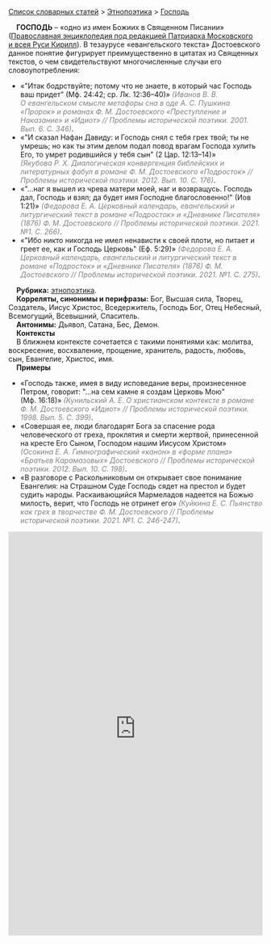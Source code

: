 <style>
st { color: Gray;
  font-style: italic;}
</style>

[Список словарных статей](https://thesaurus-dostoevsky.github.io/Thesaurus/) > [Этнопоэтика](ethnopoe.md) > [Господь](господь.md) 

&nbsp;&nbsp;&nbsp;&nbsp;**ГОСПОДЬ** – «одно из имен Божиих в Священном Писании» ([Православная энциклопедия под редакцией Патриарха Московского и всея Руси Кирилл](https://www.pravenc.ru/)). В тезаурусе «евангельского текста» Достоевского данное понятие фигурирует преимущественно в цитатах из Священных текстов, о чем свидетельствуют  многочисленные случаи его словоупотребления:
* «"Итак бодрствуйте; потому что не знаете, в который час Господь ваш придет" (Мф. 24:42; ср. Лк. 12:36–40)» <st>(Иванов В. В. О евангельском смысле метафоры сна в оде А. С. Пушкина «Пророк» и романах Ф. М. Достоевского «Преступление и Наказание» и «Идиот» // Проблемы исторической поэтики. 2001. Вып. 6. С. 346)</st>.
* «"И сказал Нафан Давиду: и Господь снял с тебя грех твой; ты не умрешь; но как ты этим делом подал повод врагам Господа хулить Его, то умрет родившийся у тебя сын" (2 Цар. 12:13–14)» <st>(Якубова Р. Х. Диалогическая конвергенция библейских и литературных фабул в романе Ф. М. Достоевского «Подросток» // Проблемы исторической поэтики. 2012. Вып. 10. С. 176)</st>.
* «"…наг я вышел из чрева матери моей, наг и возвращусь. Господь дал, Господь и взял; да будет имя Господне благословенно!" (Иов 1:21)» <st>(Федорова Е. А. Церковный календарь, евангельский и литургический текст в романе «Подросток» и «Дневнике Писателя» (1876) Ф. М. Достоевского // Проблемы исторической поэтики. 2021. №1. С. 266)</st>.
* «"Ибо никто никогда не имел ненависти к своей плоти, но питает и греет ее, как и Господь Церковь" (Еф. 5:29)» <st>(Федорова Е. А. Церковный календарь, евангельский и литургический текст в романе «Подросток» и «Дневнике Писателя» (1876) Ф. М. Достоевского // Проблемы исторической поэтики. 2021. №1. С. 275)</st>.  

&nbsp;&nbsp;&nbsp;&nbsp;**Рубрика:** [этнопоэтика](ethnopoe.md).  
&nbsp;&nbsp;&nbsp;&nbsp;**Корреляты, синонимы и перифразы:** Бог, Высшая сила, Творец, Создатель, Иисус Христос, Вседержитель, Господь Бог, Отец Небесный, Всемогущий, Всевышний, Спаситель.  
&nbsp;&nbsp;&nbsp;&nbsp;**Антонимы:** Дьявол, Сатана, Бес, Демон.  
&nbsp;&nbsp;&nbsp;&nbsp;**Контексты**  
&nbsp;&nbsp;&nbsp;&nbsp;В ближнем контексте сочетается с такими понятиями как: молитва, воскресение, восхваление, прощение, хранитель, радость, любовь, сын, Евангелие, Христос, имя.  <br>
&nbsp;&nbsp;&nbsp;&nbsp;**Примеры**  
* «Господь также, имея в виду исповедание веры, произнесенное Петром, говорит: "…на сем камне я создам Церковь Мою" (Мф. 16:18)» <st>(Кунильский А. Е. О христианском контексте в романе Ф. М. Достоевского «Идиот» // Проблемы исторической поэтики. 1998. Вып. 5. С. 399)</st>.
* «Совершая ее, люди благодарят Бога за спасение рода человеческого от греха, проклятия и смерти жертвой, принесенной на кресте Его Сыном, Господом нашим Иисусом Христом» <st>(Осокина Е. А. Гимнографический «канон» в «форме плана» «Братьев Карамазовых» Достоевского // Проблемы исторической поэтики. 2012. Вып. 10. С. 198)</st>.
* «В разговоре с Раскольниковым он открывает свое понимание Евангелия: на Страшном Суде Господь сядет на престол и будет судить народы. Раскаивающийся Мармеладов надеется на Божью милость, верит, что Господь не отринет его» <st>(Куйкина Е. С. Пьянство как грех в творчестве Ф. М. Достоевского // Проблемы исторической поэтики. 2021. №1. С. 246-247)</st>.

<iframe src="https://thesaurus-dostoevsky.github.io/nk/господь.html" style="border:0px;width:100%;height:800px" allowfullscreen="true" webkitallowfullscreen="true" mozallowfullscreen="true">
